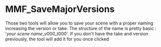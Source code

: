 # MMF_SaveMajorVersions
Those two tools will allow you to save your scene with a proper naming increasing the version or take. The structure of the name is pretty basic : '*your scene name*_v000_t000'. If you don't have the take and version previously, the tool will add it for you once clicked
